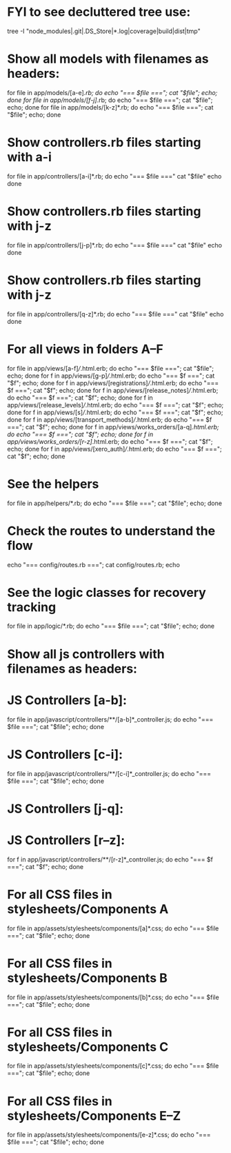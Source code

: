 # FYI to see decluttered tree use:
tree -I "node_modules|.git|.DS_Store|*.log|coverage|build|dist|tmp"
# Show all models with filenames as headers:
for file in app/models/[a-e]*.rb; do echo "=== $file ==="; cat "$file"; echo; done
for file in app/models/[f-j]*.rb; do echo "=== $file ==="; cat "$file"; echo; done
for file in app/models/[k-z]*.rb; do echo "=== $file ==="; cat "$file"; echo; done


# Show controllers.rb files starting with a-i
for file in app/controllers/[a-i]*.rb; do
  echo "=== $file ==="
  cat "$file"
  echo
done

# Show controllers.rb files starting with j-z
for file in app/controllers/[j-p]*.rb; do
  echo "=== $file ==="
  cat "$file"
  echo
done

# Show controllers.rb files starting with j-z
for file in app/controllers/[q-z]*.rb; do
  echo "=== $file ==="
  cat "$file"
  echo
done


# For all views in folders A–F
for file in app/views/[a-f]*/*.html.erb; do echo "=== $file ==="; cat "$file"; echo; done
for f in app/views/[g-p]*/*.html.erb; do echo "=== $f ==="; cat "$f"; echo; done
for f in app/views/[registrations]*/*.html.erb; do echo "=== $f ==="; cat "$f"; echo; done
for f in app/views/[release_notes]*/*.html.erb; do echo "=== $f ==="; cat "$f"; echo; done
for f in app/views/[release_levels]*/*.html.erb; do echo "=== $f ==="; cat "$f"; echo; done
for f in app/views/[s]*/*.html.erb; do echo "=== $f ==="; cat "$f"; echo; done
for f in app/views/[transport_methods]*/*.html.erb; do echo "=== $f ==="; cat "$f"; echo; done
for f in app/views/works_orders/[a-q]*.html.erb; do echo "=== $f ==="; cat "$f"; echo; done
for f in app/views/works_orders/[r-z]*.html.erb; do echo "=== $f ==="; cat "$f"; echo; done
for f in app/views/[xero_auth]*/*.html.erb; do echo "=== $f ==="; cat "$f"; echo; done


# See the helpers
for file in app/helpers/*.rb; do echo "=== $file ==="; cat "$file"; echo; done
# Check the routes to understand the flow
echo "=== config/routes.rb ==="; cat config/routes.rb; echo
# See the logic classes for recovery tracking
for file in app/logic/*.rb; do echo "=== $file ==="; cat "$file"; echo; done

# Show all js controllers with filenames as headers:
# JS Controllers [a-b]:
for file in app/javascript/controllers/**/[a-b]*_controller.js; do echo "=== $file ==="; cat "$file"; echo; done
# JS Controllers [c-i]:
for file in app/javascript/controllers/**/[c-i]*_controller.js; do echo "=== $file ==="; cat "$file"; echo; done
# JS Controllers [j-q]:

# JS Controllers [r–z]:
for f in app/javascript/controllers/**/[r-z]*_controller.js; do echo "=== $f ==="; cat "$f"; echo; done

# For all CSS files in stylesheets/Components A
for file in app/assets/stylesheets/components/[a]*.css; do echo "=== $file ==="; cat "$file"; echo; done
# For all CSS files in stylesheets/Components B
for file in app/assets/stylesheets/components/[b]*.css; do echo "=== $file ==="; cat "$file"; echo; done
# For all CSS files in stylesheets/Components C
for file in app/assets/stylesheets/components/[c]*.css; do echo "=== $file ==="; cat "$file"; echo; done
# For all CSS files in stylesheets/Components E–Z
for file in app/assets/stylesheets/components/[e-z]*.css; do echo "=== $file ==="; cat "$file"; echo; done
